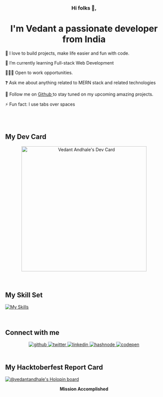 <!-- Notes: icons from https://skillicons.dev/ and shields.io-->

<!--<img src="https://github.com/VedantAndhale/VedantAndhale/raw/main/mybanner.png" align="center" width = "100%" /> -->

  

### <div align="center">Hi folks 👋,</div>  
  

# **<div align="center">I'm Vedant a passionate developer from India</div>**  
  

👀 I love to build projects, make life easier and fun with code.  
  

🌱 I’m currently learning Full-stack Web Development  
  

🧑🏽‍💻   Open to work opportunities.  
  

❓ Ask me about anything related to MERN stack and related technologies  
  

🚀 Follow me on [Github ](https://github.com/VedantAndhale) to stay tuned on my upcoming amazing projects.  
  

⚡ Fun fact: I use tabs over spaces  
  

<br/>  

  

<br/>  


## My Dev Card
<div align="center">  <a  href="https://app.daily.dev/VedantAndhale"><img src="https://github.com/VedantAndhale/VedantAndhale/blob/main/images/devcard.svg" alt="Vedant Andhale's Dev Card" width="400"/></a></div>
  

<br/>  

  

<br/>  


## My Skill Set  

[![My Skills](https://skillicons.dev/icons?i=html,css,js,git,github,figma,c,cpp,python,bash,linux,powershell,gcp,gitlab)](https://github.com/VedantAndhale)  

<br/>  


## Connect with me  
<div align="center">
<a href="https://github.com/VedantAndhale" target="_blank">
<img src=https://img.shields.io/badge/github-%2324292e.svg?&style=for-the-badge&logo=github&logoColor=white alt=github style="margin-bottom: 5px;" />
</a>
<a href="https://twitter.com/VedantAndhale" target="_blank">
<img src=https://img.shields.io/badge/twitter-%2300acee.svg?&style=for-the-badge&logo=twitter&logoColor=white alt=twitter style="margin-bottom: 5px;" />
</a>
<a href="https://linkedin.com/in/VedantAndhale" target="_blank">
<img src=https://img.shields.io/badge/linkedin-%231E77B5.svg?&style=for-the-badge&logo=linkedin&logoColor=white alt=linkedin style="margin-bottom: 5px;" />
</a>
<a href="https://hashnode.com/@VedantAndhale" target="_blank">
<img src=https://img.shields.io/badge/hashnode-%232962FF.svg?&style=for-the-badge&logo=hashnode&logoColor=white alt=hashnode style="margin-bottom: 5px;" />
</a>
<a href="https://codepen.com/VedantAndhale" target="_blank">
<img src=https://img.shields.io/badge/codepen-%23131417.svg?&style=for-the-badge&logo=codepen&logoColor=white alt=codepen style="margin-bottom: 5px;" />
</a>  
</div>  
  

<br/>  

## My Hacktoberfest Report Card
[![@vedantandhale's Holopin board](https://holopin.me/vedantandhale)](https://holopin.io/@vedantandhale)
  
<div align="center"> <strong>Mission Accomplished </strong></div>

<br/>  

<!-- 
## Recent Blog Posts  
	
<p align="left">
<a href="https://vedantandhale.hashnode.dev/hack-hacktoberfest-at-the-last-minute" title="Hack Hacktoberfest at the last minute"><img src="https://vedantandhale.hashnode.dev/_next/image?url=https%3A%2F%2Fcdn.hashnode.com%2Fres%2Fhashnode%2Fimage%2Fupload%2Fv1666022633402%2FVJE897MOO.png%3Fw%3D1600%26h%3D840%26fit%3Dcrop%26crop%3Dentropy%26auto%3Dcompress%2Cformat%26format%3Dwebp&w=1920&q=75" alt="Hacktoberfest Banner" width="250px" align="left" /></a>
<a href="https://vedantandhale.hashnode.dev/hack-hacktoberfest-at-the-last-minute" title="Hack Hacktoberfest at the last minute">Hack Hacktoberfest at the last minute</strong></a>
<br/> 
What is Hacktoberfest ? so, to tell Hacktoberfest is a month long held in October by Digital Ocean to encourage more and more folks regardless of... </p> <br/> 
<br/> 
<br/> 
<div align="center">
<p align="center"><b>FOR MORE BLOGS ⬇</b></p>
<p><a href="https://vedantandhale.hashnode.dev/"><img src="https://img.shields.io/badge/Hashnode-2962FF?style=for-the-badge&logo=hashnode&logoColor=white"></a></p>
</div>
 -->
